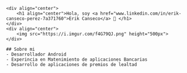     <div align="center">
        <h1 align="center">Hola, soy <a href="www.linkedin.com/in/erik-canseco-perez-7a371760">Erik Canseco</a> 👋 </h1>
    </div>
    <div align="center">
        <img src="https://i.imgur.com/f4G79QJ.png" height="500px">
    </div>
    
    ## Sobre mi
    - Desarrollador Android 
    - Experincia en Matenimiento de aplicaciones Bancarias 
    - Desarrollo de aplicaciones de premios de lealtad
